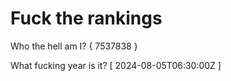 # Fuck the rankings

Who the hell am I?
{ 7537838 }

What fucking year is it?
[ 2024-08-05T06:30:00Z ]
